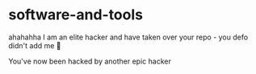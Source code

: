 # software-and-tools

ahahahha I am an elite hacker and have taken over your repo - you defo didn't add me 👀


You've now been hacked by another epic hacker
